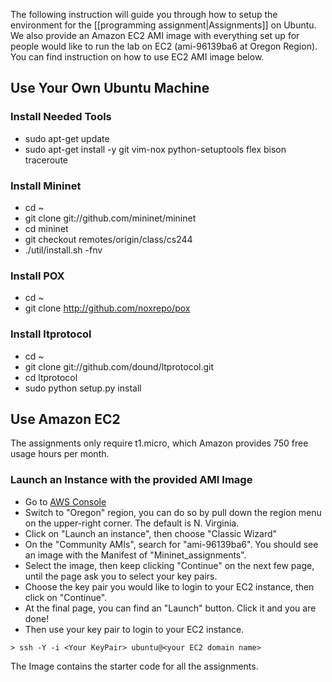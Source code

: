 The following instruction will guide you through how to setup the environment for the [[programming assignment|Assignments]] on Ubuntu. We also provide an Amazon EC2 AMI image with everything set up for people would like to run the lab on EC2 (ami-96139ba6 at Oregon Region). You can find instruction on how to use EC2 AMI image below. 

## Use Your Own Ubuntu Machine
### Install Needed Tools
* sudo apt-get update
* sudo apt-get install -y git vim-nox python-setuptools flex bison traceroute

### Install Mininet
* cd ~
* git clone git://github.com/mininet/mininet
* cd mininet
* git checkout remotes/origin/class/cs244
* ./util/install.sh -fnv

### Install POX
* cd ~
* git clone http://github.com/noxrepo/pox

### Install ltprotocol 
* cd ~
* git clone git://github.com/dound/ltprotocol.git
* cd ltprotocol 
* sudo python setup.py install

## Use Amazon EC2

The assignments only require t1.micro, which Amazon provides 750 free usage hours per month.  

### Launch an Instance with the provided AMI Image
* Go to [AWS Console](https://console.aws.amazon.com)
* Switch to "Oregon" region, you can do so by pull down the region menu on the upper-right corner. The default is N. Virginia. 
* Click on "Launch an instance", then choose "Classic Wizard"
* On the "Community AMIs", search for "ami-96139ba6". You should see an image with the Manifest of "Mininet_assignments". 
* Select the image, then keep clicking "Continue" on the next few page, until the page ask you to select your key pairs. 
* Choose the key pair you would like to login to your EC2 instance, then click on "Continue". 
* At the final page, you can find an "Launch" button. Click it and you are done!
* Then use your key pair to login to your EC2 instance.
```no-highlight
> ssh -Y -i <Your KeyPair> ubuntu@<your EC2 domain name>
```

The Image contains the starter code for all the assignments. 